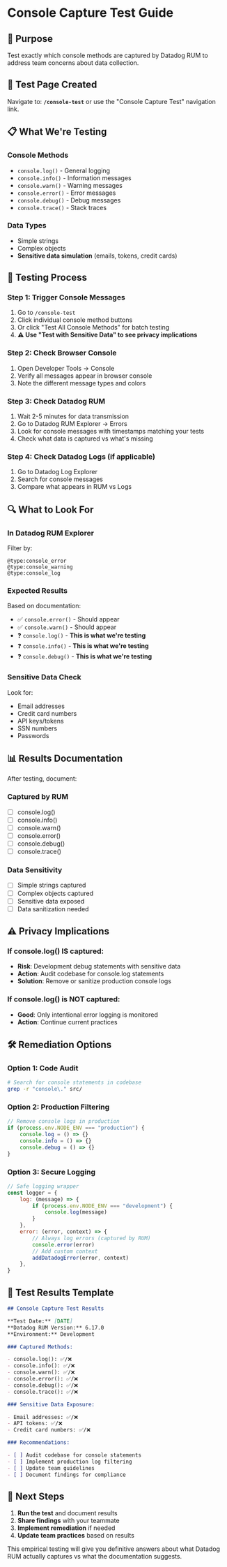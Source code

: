 # Console Capture Test Guide

## 🎯 **Purpose**

Test exactly which console methods are captured by Datadog RUM to address team concerns about data collection.

## 🧪 **Test Page Created**

Navigate to: **`/console-test`** or use the "Console Capture Test" navigation link.

## 📋 **What We're Testing**

### **Console Methods**

- `console.log()` - General logging
- `console.info()` - Information messages
- `console.warn()` - Warning messages
- `console.error()` - Error messages
- `console.debug()` - Debug messages
- `console.trace()` - Stack traces

### **Data Types**

- Simple strings
- Complex objects
- **Sensitive data simulation** (emails, tokens, credit cards)

## 🔬 **Testing Process**

### **Step 1: Trigger Console Messages**

1. Go to `/console-test`
2. Click individual console method buttons
3. Or click "Test All Console Methods" for batch testing
4. **⚠️ Use "Test with Sensitive Data" to see privacy implications**

### **Step 2: Check Browser Console**

1. Open Developer Tools → Console
2. Verify all messages appear in browser console
3. Note the different message types and colors

### **Step 3: Check Datadog RUM**

1. Wait 2-5 minutes for data transmission
2. Go to Datadog RUM Explorer → Errors
3. Look for console messages with timestamps matching your tests
4. Check what data is captured vs what's missing

### **Step 4: Check Datadog Logs (if applicable)**

1. Go to Datadog Log Explorer
2. Search for console messages
3. Compare what appears in RUM vs Logs

## 🔍 **What to Look For**

### **In Datadog RUM Explorer**

Filter by:

```
@type:console_error
@type:console_warning
@type:console_log
```

### **Expected Results**

Based on documentation:

- ✅ `console.error()` - Should appear
- ✅ `console.warn()` - Should appear
- ❓ `console.log()` - **This is what we're testing**
- ❓ `console.info()` - **This is what we're testing**
- ❓ `console.debug()` - **This is what we're testing**

### **Sensitive Data Check**

Look for:

- Email addresses
- Credit card numbers
- API keys/tokens
- SSN numbers
- Passwords

## 📊 **Results Documentation**

After testing, document:

### **Captured by RUM**

- [ ] console.log()
- [ ] console.info()
- [ ] console.warn()
- [ ] console.error()
- [ ] console.debug()
- [ ] console.trace()

### **Data Sensitivity**

- [ ] Simple strings captured
- [ ] Complex objects captured
- [ ] Sensitive data exposed
- [ ] Data sanitization needed

## ⚠️ **Privacy Implications**

### **If console.log() IS captured:**

- **Risk**: Development debug statements with sensitive data
- **Action**: Audit codebase for console.log statements
- **Solution**: Remove or sanitize production console logs

### **If console.log() is NOT captured:**

- **Good**: Only intentional error logging is monitored
- **Action**: Continue current practices

## 🛠️ **Remediation Options**

### **Option 1: Code Audit**

```bash
# Search for console statements in codebase
grep -r "console\." src/
```

### **Option 2: Production Filtering**

```javascript
// Remove console logs in production
if (process.env.NODE_ENV === "production") {
	console.log = () => {}
	console.info = () => {}
	console.debug = () => {}
}
```

### **Option 3: Secure Logging**

```javascript
// Safe logging wrapper
const logger = {
	log: (message) => {
		if (process.env.NODE_ENV === "development") {
			console.log(message)
		}
	},
	error: (error, context) => {
		// Always log errors (captured by RUM)
		console.error(error)
		// Add custom context
		addDatadogError(error, context)
	},
}
```

## 📝 **Test Results Template**

```markdown
## Console Capture Test Results

**Test Date:** [DATE]
**Datadog RUM Version:** 6.17.0
**Environment:** Development

### Captured Methods:

- console.log(): ✅/❌
- console.info(): ✅/❌
- console.warn(): ✅/❌
- console.error(): ✅/❌
- console.debug(): ✅/❌
- console.trace(): ✅/❌

### Sensitive Data Exposure:

- Email addresses: ✅/❌
- API tokens: ✅/❌
- Credit card numbers: ✅/❌

### Recommendations:

- [ ] Audit codebase for console statements
- [ ] Implement production log filtering
- [ ] Update team guidelines
- [ ] Document findings for compliance
```

## 🎯 **Next Steps**

1. **Run the test** and document results
2. **Share findings** with your teammate
3. **Implement remediation** if needed
4. **Update team practices** based on results

This empirical testing will give you definitive answers about what Datadog RUM actually captures vs what the documentation suggests.


